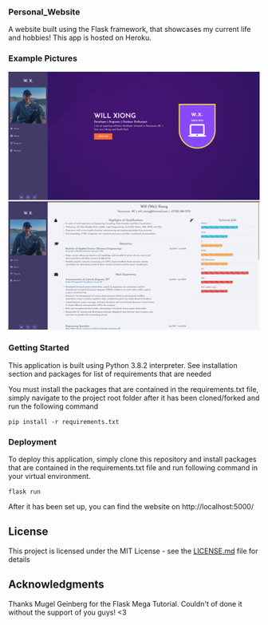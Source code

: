 ### Personal_Website
A website built using the Flask framework, that showcases my current life and hobbies! This app is hosted on Heroku. 

### Example Pictures
![Example Image](https://github.com/willBear/Personal_Website/blob/master/demo_home.png)
![Example Image](https://github.com/willBear/Personal_Website/blob/master/demo_resume.png)

### Getting Started
This application is built using Python 3.8.2 interpreter. See installation section and packages for list of requirements that are needed

You must install the packages that are contained in the requirements.txt file, simply navigate to the project root folder after it has been cloned/forked and run the following command 
```
pip install -r requirements.txt
```

### Deployment
To deploy this application, simply clone this repository and install packages that are contained in the requirements.txt file and run following command in your virtual environment.
```
flask run 
```
After it has been set up, you can find the website on http://localhost:5000/ 

## License
This project is licensed under the MIT License - see the [LICENSE.md](LICENSE.md) file for details

## Acknowledgments
Thanks Mugel Geinberg for the Flask Mega Tutorial. Couldn't of done it without the support of you guys! <3 
